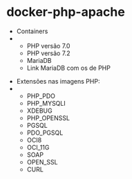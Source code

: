 # docker-php-apache
<ul>
  <li>Containers<li>
  <ul>
    <li>PHP versão 7.0</li>
    <li>PHP versão 7.2</li>
    <li>MariaDB</li>
    <li>Link MariaDB com os de PHP</li>
  </ul>
</ul>
<ul>
  <li>Extensões nas imagens PHP:<li>
  <ul>
    <li>PHP_PDO</li>
    <li>PHP_MYSQLI</li>
    <li>XDEBUG</li>
    <li>PHP_OPENSSL</li>
    <li>PGSQL</li>
    <li>PDO_PGSQL</li>
    <li>OCI8</li>
    <li>OCI_11G</li>
    <li>SOAP</li>
    <li>OPEN_SSL</li>
    <li>CURL</li>
  </ul>
</ul>
